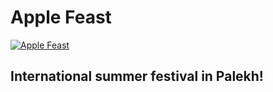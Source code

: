 # Apple Feast

[![Apple Feast](http://fest.artpalekh.ru/tile-wide.png)](http://fest.artpalekh.ru/)

## International summer festival in Palekh!
